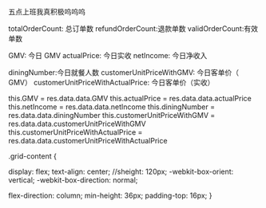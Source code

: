 五点上班我真积极呜呜呜

totalOrderCount: 总订单数
refundOrderCount:退款单数
validOrderCount:有效单数

GMV: 今日 GMV
actualPrice: 今日实收
netIncome: 今日净收入

diningNumber:今日就餐人数
customerUnitPriceWithGMV: 今日客单价（ GMV）
customerUnitPriceWithActualPrice: 今日客单价（实收）

this.GMV = res.data.data.GMV
this.actualPrice = res.data.data.actualPrice
this.netIncome = res.data.data.netIncome
this.diningNumber = res.data.data.diningNumber
this.customerUnitPriceWithGMV = res.data.data.customerUnitPriceWithGMV
this.customerUnitPriceWithActualPrice = res.data.data.customerUnitPriceWithActualPrice

.grid-content {

<!-- display: -webkit-box; -->
<!-- display: -ms-flexbox; -->

display: flex;
text-align: center;
//sheight: 120px;
-webkit-box-orient: vertical;
-webkit-box-direction: normal;

<!-- -ms-flex-direction: column; -->

flex-direction: column;
min-height: 36px;
padding-top: 16px;
}
